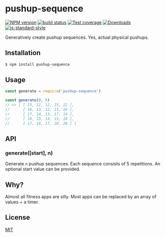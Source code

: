 # pushup-sequence
[![NPM version][npm-image]][npm-url]
[![build status][travis-image]][travis-url]
[![Test coverage][coveralls-image]][coveralls-url]
[![Downloads][downloads-image]][downloads-url]
[![js-standard-style][standard-image]][standard-url]

Generatively create pushup sequences. Yes, actual physical pushups.

## Installation
```bash
$ npm install pushup-sequence
```

## Usage
```js
const generate = require('pushup-sequence')

const generate(0, 5)
// => [ [ 15, 11, 12, 15, 12 ],
//      [ 16, 13, 12, 13, 16 ],
//      [ 17, 14, 13, 17, 14 ],
//      [ 18, 15, 14, 15, 18 ],
//      [ 17, 16, 17, 20, 20 ] ]
```

## API
### generate([start], n)
Generate `n` pushup sequences. Each sequence consists of 5 repetitions. An
optional start value can be provided.

## Why?
Almost all fitness apps are silly. Most apps can be replaced by an array of
values + a timer.

## License
[MIT](https://tldrlegal.com/license/mit-license)

[npm-image]: https://img.shields.io/npm/v/pushup-sequence.svg?style=flat-square
[npm-url]: https://npmjs.org/package/pushup-sequence
[travis-image]: https://img.shields.io/travis/yoshuawuyts/pushup-sequence/master.svg?style=flat-square
[travis-url]: https://travis-ci.org/yoshuawuyts/pushup-sequence
[coveralls-image]: https://img.shields.io/coveralls/yoshuawuyts/pushup-sequence.svg?style=flat-square
[coveralls-url]: https://coveralls.io/r/yoshuawuyts/pushup-sequence?branch=master
[downloads-image]: http://img.shields.io/npm/dm/pushup-sequence.svg?style=flat-square
[downloads-url]: https://npmjs.org/package/pushup-sequence
[standard-image]: https://img.shields.io/badge/code%20style-standard-brightgreen.svg?style=flat-square
[standard-url]: https://github.com/feross/standard
